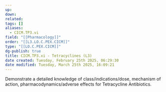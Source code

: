 ```yaml
---
up: 
down: 
related: 
tags: []
aliases:
  - CICM.TP3.vi
field: "[[Pharmacology]]"
order: "[[L3.LO.C.PEX.CICM]]"
type: "[[LO.C.PEX.CICM]]"
dg-publish: true
title: CICM.TP3.xi - Tetracyclines (L3)
date created: Tuesday, February 25th 2025, 06:29:30
date modified: Tuesday, March 25th 2025, 16:09:21
---
```


Demonstrate a detailed knowledge of class/indications/dose, mechanism of action, pharmacodynamics/adverse effects for Tetracycline Antibiotics.
